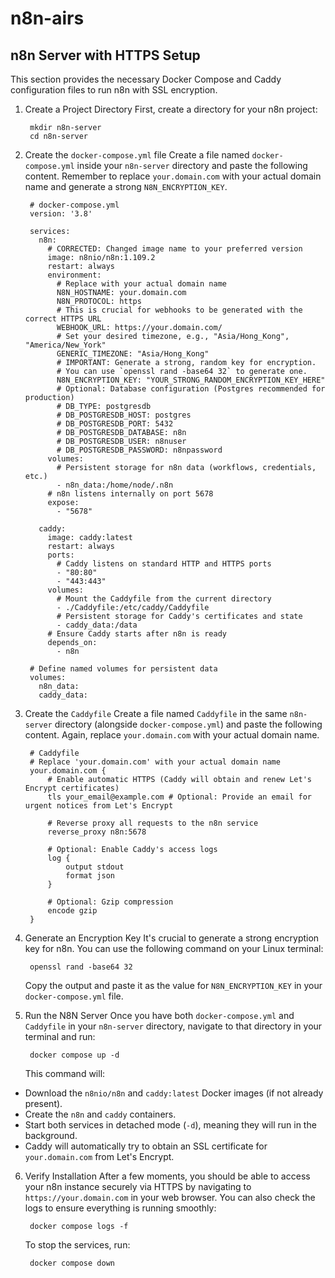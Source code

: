 # n8n-airs

## n8n Server with HTTPS Setup
This section provides the necessary Docker Compose and Caddy configuration files to run n8n with SSL encryption.
1. Create a Project Directory
First, create a directory for your n8n project:

        mkdir n8n-server
        cd n8n-server
2. Create the `docker-compose.yml` file
Create a file named `docker-compose.yml` inside your `n8n-server` directory and paste the following content. Remember to replace `your.domain.com` with your actual domain name and generate a strong `N8N_ENCRYPTION_KEY`.

        # docker-compose.yml
        version: '3.8'
        
        services:
          n8n:
            # CORRECTED: Changed image name to your preferred version
            image: n8nio/n8n:1.109.2
            restart: always
            environment:
              # Replace with your actual domain name
              N8N_HOSTNAME: your.domain.com
              N8N_PROTOCOL: https
              # This is crucial for webhooks to be generated with the correct HTTPS URL
              WEBHOOK_URL: https://your.domain.com/
              # Set your desired timezone, e.g., "Asia/Hong_Kong", "America/New_York"
              GENERIC_TIMEZONE: "Asia/Hong_Kong"
              # IMPORTANT: Generate a strong, random key for encryption.
              # You can use `openssl rand -base64 32` to generate one.
              N8N_ENCRYPTION_KEY: "YOUR_STRONG_RANDOM_ENCRYPTION_KEY_HERE"
              # Optional: Database configuration (Postgres recommended for production)
              # DB_TYPE: postgresdb
              # DB_POSTGRESDB_HOST: postgres
              # DB_POSTGRESDB_PORT: 5432
              # DB_POSTGRESDB_DATABASE: n8n
              # DB_POSTGRESDB_USER: n8nuser
              # DB_POSTGRESDB_PASSWORD: n8npassword
            volumes:
              # Persistent storage for n8n data (workflows, credentials, etc.)
              - n8n_data:/home/node/.n8n
            # n8n listens internally on port 5678
            expose:
              - "5678"
        
          caddy:
            image: caddy:latest
            restart: always
            ports:
              # Caddy listens on standard HTTP and HTTPS ports
              - "80:80"
              - "443:443"
            volumes:
              # Mount the Caddyfile from the current directory
              - ./Caddyfile:/etc/caddy/Caddyfile
              # Persistent storage for Caddy's certificates and state
              - caddy_data:/data
            # Ensure Caddy starts after n8n is ready
            depends_on:
              - n8n
        
        # Define named volumes for persistent data
        volumes:
          n8n_data:
          caddy_data:
3. Create the `Caddyfile`
Create a file named `Caddyfile` in the same `n8n-server` directory (alongside `docker-compose.yml`) and paste the following content. Again, replace `your.domain.com` with your actual domain name.

        # Caddyfile
        # Replace 'your.domain.com' with your actual domain name
        your.domain.com {
            # Enable automatic HTTPS (Caddy will obtain and renew Let's Encrypt certificates)
            tls your_email@example.com # Optional: Provide an email for urgent notices from Let's Encrypt
        
            # Reverse proxy all requests to the n8n service
            reverse_proxy n8n:5678
        
            # Optional: Enable Caddy's access logs
            log {
                output stdout
                format json
            }
        
            # Optional: Gzip compression
            encode gzip
        }
4. Generate an Encryption Key
It's crucial to generate a strong encryption key for n8n. You can use the following command on your Linux terminal:

        openssl rand -base64 32
    Copy the output and paste it as the value for `N8N_ENCRYPTION_KEY` in your `docker-compose.yml` file.

5. Run the N8N Server
Once you have both `docker-compose.yml` and `Caddyfile` in your `n8n-server` directory, navigate to that directory in your terminal and run:

        docker compose up -d
    This command will:
- Download the `n8nio/n8n` and `caddy:latest` Docker images (if not already present).
- Create the `n8n` and `caddy` containers.
- Start both services in detached mode (`-d`), meaning they will run in the background.
- Caddy will automatically try to obtain an SSL certificate for `your.domain.com` from Let's Encrypt.

6. Verify Installation
After a few moments, you should be able to access your n8n instance securely via HTTPS by navigating to `https://your.domain.com` in your web browser.
You can also check the logs to ensure everything is running smoothly:

        docker compose logs -f

    To stop the services, run:

        docker compose down
